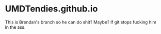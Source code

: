 # UMDTendies.github.io

This is Brendan's branch so he can do shit? Maybe? If git stops fucking him in the ass.
